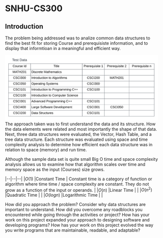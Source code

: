 # SNHU-CS300

## Introduction

The problem being addressed was to analize common data structures to find the best fit for storing Course and prerequisiste information, and to display that informtioan in a meaningful and efficient way.

![](https://github.com/tsides/SNHU-CS300/blob/main/Dataset%20Structure.png?raw=true)
The approach taken was to first understand the data and its structure. How the data elements were related and most importantly the shape of that data.
Next, three data structures were evaluated, the Vector, Hash Table, and a tree data structure. Each structure was evaluated using space and time complexity 
analysis to determine how efficient each data structure was in relation to space (memory) and run time.

Although the sample data set is quite small Big O time and space complexity analysis allows us to examine how that algorithm scales over time and memory space as the input (Courses) size grows.

|--|--|--|
|$O(1)$  |Constant Time  | Constant time is a category of function or algorithm where time time / space complexity are constant. They do not grow as a function of the input or operands.  |
|$O(n)$  |Linear Time  |  |
|$O(n^2)$  |Quadratic Time  |  |
|$O(log n)$  |Logarithmic Time  |  |

How did you approach the problem? Consider why data structures are important to understand.
How did you overcome any roadblocks you encountered while going through the activities or project?
How has your work on this project expanded your approach to designing software and developing programs?
How has your work on this project evolved the way you write programs that are maintainable, readable, and adaptable?
